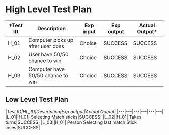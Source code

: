#  High Level Test Plan

|*Test ID|Description|Exp input|Exp output|Actual Output*|
|----|----|----|---|---|
|H_01| Computer picks up after user does|	Choice|SUCCESS|	SUCCESS
|H_02| User have 50/50 chance to win|	Choice|	SUCCESS|	SUCCESS
|H_03| Computer have 50/50 chance to win|	Choice|	SUCCESS|	SUCCESS

## Low Level Test Plan

|*Test ID|HL_ID|Description|Exp output|Actual Output*|
|---|---|---|---|---|---|
|L_01||H_01|	Selecting Match sticks|SUCCESS|
|L_02||H_01|	Takes turns|SUCCESS|
|L_03||H_01|	Person Selecting last match Stick loses|SUCCESS|	

